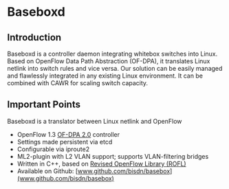# Baseboxd
## Introduction
Baseboxd is a controller daemon integrating whitebox
switches into Linux. Based on OpenFlow Data Path
Abstraction (OF-DPA), it translates Linux netlink into
switch rules and vice versa. Our solution can be easily
managed and flawlessly integrated in any existing Linux
environment. It can be combined with CAWR for scaling
switch capacity.

## Important Points
Baseboxd is a translator between Linux netlink and OpenFlow
* OpenFlow 1.3 [OF-DPA 2.0](https://github.com/Broadcom-Switch/of-dpa) controller
* Settings made persistent via etcd
* Configurable via iproute2
* ML2-plugin with L2 VLAN support; supports VLAN-filtering bridges
* Written in C++, based on [Revised OpenFlow Library (ROFL)](https://www.github.com/bisdn/rofl-common)
* Available on Github: [www.github.com/bisdn/basebox](www.github.com/bisdn/basebox)
